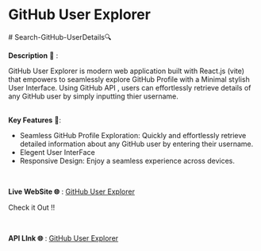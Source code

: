 #  GitHub User Explorer
﻿# Search-GitHub-UserDetails🔍

 __Description__ 📝 :
 
 GitHub User Explorer is modern web application built with React.js (vite) that empowers to seamlessly explore GitHub Profile with a Minimal stylish User Interface.
 Using GitHub API , users can effortlessly retrieve details of any GitHub user by simply inputting thier username.  <br>
 <br>

 __Key Features__ 🔑:

- Seamless GitHub Profile Exploration: Quickly and effortlessly retrieve detailed information about any GitHub user by entering their username.
- Elegent User InterFace
- Responsive Design: Enjoy a seamless experience across devices.
 <br>
  
__Live WebSite 🌐__ :  [GitHub User Explorer](https://github-search7.netlify.app/)

Check it Out !!

 <br>
  
__API LInk 🌐__ :  [GitHub User Explorer](https://github-search7.netlify.app/)
